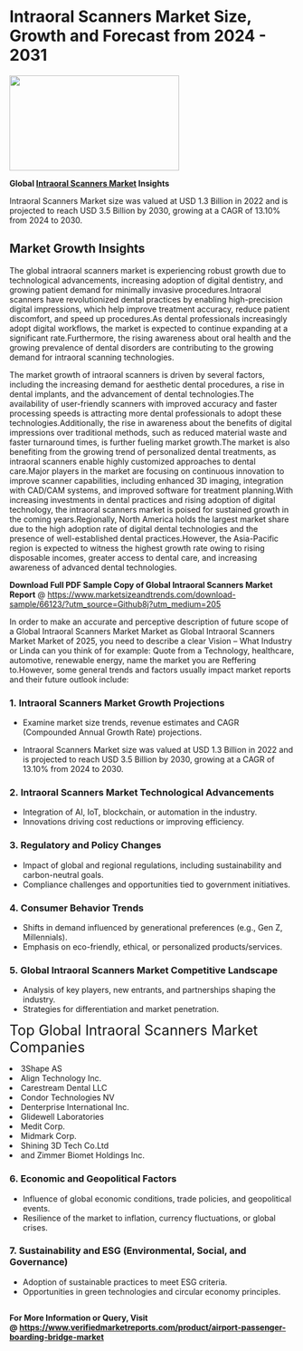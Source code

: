 <H1>Intraoral Scanners Market Size, Growth and Forecast from 2024 - 2031</H1><img class="aligncenter size-medium wp-image-584254" src="https://thirdeyenews.in/wp-content/uploads/2024/09/Global-Market-Research-300x168.jpeg" alt="" width="300" height="168" /><p><strong>Global&nbsp;<a href="https://www.marketsizeandtrends.com/download-sample/66123/?utm_source=Github8j?utm_medium=205">Intraoral Scanners Market</a> Insights</strong></p><p>Intraoral Scanners Market size was valued at USD 1.3 Billion in 2022 and is projected to reach USD 3.5 Billion by 2030, growing at a CAGR of 13.10% from 2024 to 2030.</p><p><h2>Market Growth Insights</h2> <p>The global intraoral scanners market is experiencing robust growth due to technological advancements, increasing adoption of digital dentistry, and growing patient demand for minimally invasive procedures.Intraoral scanners have revolutionized dental practices by enabling high-precision digital impressions, which help improve treatment accuracy, reduce patient discomfort, and speed up procedures.As dental professionals increasingly adopt digital workflows, the market is expected to continue expanding at a significant rate.Furthermore, the rising awareness about oral health and the growing prevalence of dental disorders are contributing to the growing demand for intraoral scanning technologies.</p> <p>The market growth of intraoral scanners is driven by several factors, including the increasing demand for aesthetic dental procedures, a rise in dental implants, and the advancement of dental technologies.The availability of user-friendly scanners with improved accuracy and faster processing speeds is attracting more dental professionals to adopt these technologies.Additionally, the rise in awareness about the benefits of digital impressions over traditional methods, such as reduced material waste and faster turnaround times, is further fueling market growth.The market is also benefiting from the growing trend of personalized dental treatments, as intraoral scanners enable highly customized approaches to dental care.Major players in the market are focusing on continuous innovation to improve scanner capabilities, including enhanced 3D imaging, integration with CAD/CAM systems, and improved software for treatment planning.With increasing investments in dental practices and rising adoption of digital technology, the intraoral scanners market is poised for sustained growth in the coming years.Regionally, North America holds the largest market share due to the high adoption rate of digital dental technologies and the presence of well-established dental practices.However, the Asia-Pacific region is expected to witness the highest growth rate owing to rising disposable incomes, greater access to dental care, and increasing awareness of advanced dental technologies.</p> <p><span class=""><strong>Download Full PDF Sample Copy of Global Intraoral Scanners Market Report</strong> @ <a href="https://www.marketsizeandtrends.com/download-sample/66123/?utm_source=Github8j?utm_medium=205" target="_blank">https://www.marketsizeandtrends.com/download-sample/66123/?utm_source=Github8j?utm_medium=205</a></span></p><p>In order to make an accurate and perceptive description of future scope of a Global&nbsp;Intraoral Scanners Market Market as Global&nbsp;Intraoral Scanners Market Market of 2025, you need to describe a clear Vision &ndash; What Industry or Linda can you think of for example: Quote from a Technology, healthcare, automotive, renewable energy, name the market you are Reffering to.However, some general trends and factors usually impact market reports and their future outlook include:</p><h3>1.&nbsp;<strong>Intraoral Scanners Market Growth Projections</strong></h3><ul><li>Examine market size trends, revenue estimates and CAGR (Compounded Annual Growth Rate) projections.</li><li><p>Intraoral Scanners Market size was valued at USD 1.3 Billion in 2022 and is projected to reach USD 3.5 Billion by 2030, growing at a CAGR of 13.10% from 2024 to 2030.</p></li></ul><h3>2.&nbsp;<strong>Intraoral Scanners Market Technological Advancements</strong></h3><ul><li>Integration of AI, IoT, blockchain, or automation in the industry.</li><li>Innovations driving cost reductions or improving efficiency.</li></ul><h3>3.&nbsp;<strong>Regulatory and Policy Changes</strong></h3><ul><li>Impact of global and regional regulations, including sustainability and carbon-neutral goals.</li><li>Compliance challenges and opportunities tied to government initiatives.</li></ul><h3>4.&nbsp;<strong>Consumer Behavior Trends</strong></h3><ul><li>Shifts in demand influenced by generational preferences (e.g., Gen Z, Millennials).</li><li>Emphasis on eco-friendly, ethical, or personalized products/services.</li></ul><h3>5.&nbsp;<strong>Global Intraoral Scanners Market Competitive Landscape</strong></h3><ul><li>Analysis of key players, new entrants, and partnerships shaping the industry.</li><li>Strategies for differentiation and market penetration.</li></ul><p data-pm-slice="1 1 []"><span style="color: inherit; font-family: inherit; font-size: 25px;">Top Global Intraoral Scanners Market Companies</span></p><div class="" data-test-id=""><p><li>3Shape AS</li><li> Align Technology Inc.</li><li> Carestream Dental LLC</li><li> Condor Technologies NV</li><li> Denterprise International Inc.</li><li> Glidewell Laboratories</li><li> Medit Corp.</li><li> Midmark Corp.</li><li> Shining 3D Tech Co.Ltd</li><li> and Zimmer Biomet Holdings Inc.</li></p></div><h3>6.&nbsp;<strong>Economic and Geopolitical Factors</strong></h3><ul><li>Influence of global economic conditions, trade policies, and geopolitical events.</li><li>Resilience of the market to inflation, currency fluctuations, or global crises.</li></ul><h3>7.&nbsp;<strong>Sustainability and ESG (Environmental, Social, and Governance)</strong></h3><ul><li>Adoption of sustainable practices to meet ESG criteria.</li><li>Opportunities in green technologies and circular economy principles.</li></ul><h2><strong style="font-size: 14px;">For More Information or Query, Visit @&nbsp;</strong><a style="background-color: #ffffff; font-size: 14px;" href="https://www.marketsizeandtrends.com/report/intraoral-scanners-market/" target="_blank">https://www.verifiedmarketreports.com/product/airport-passenger-boarding-bridge-market</a></h2>